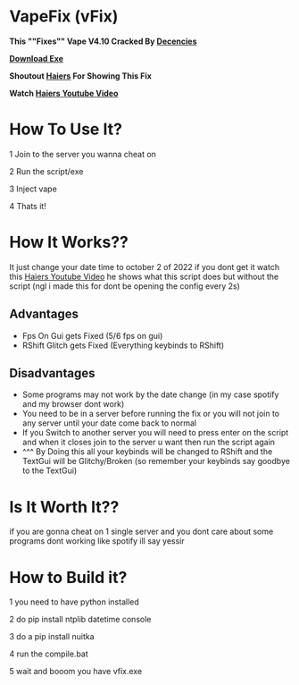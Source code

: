 # VapeFix (vFix)
**This ""Fixes"" Vape V4.10 Cracked By [Decencies](https://www.youtube.com/@decencies)**

**[Download Exe](https://github.com/La-wea-cosmica/VapeFix/releases/latest)**

**Shoutout [Haiers](https://www.youtube.com/@Haiers) For Showing This Fix**

**Watch [Haiers Youtube Video](https://www.youtube.com/watch?v=O_73HshPvmA)**

# How To Use It?
1 Join to the server you wanna cheat on

2 Run the script/exe

3 Inject vape

4 Thats it!

# How It Works??
It just change your date time to october 2 of 2022 if you dont get it watch this [Haiers Youtube Video](https://www.youtube.com/watch?v=O_73HshPvmA) he shows what this script does but without the script
(ngl i made this for dont be opening the config every 2s)

## Advantages
  * Fps On Gui gets Fixed (5/6 fps on gui)
  * RShift Glitch gets Fixed (Everything keybinds to RShift)

## Disadvantages
  * Some programs may not work by the date change (in my case spotify and my browser dont work)
  * You need to be in a server before running the fix or you will not join to any server until your date come back to normal
  * If you Switch to another server you will need to press enter on the script and when it closes join to the server u want then run the script again
  * ^^^ By Doing this all your keybinds will be changed to RShift and the TextGui will be Glitchy/Broken (so remember your keybinds say goodbye to the TextGui)
# Is It Worth It??
if you are gonna cheat on 1 single server and you dont care about some programs dont working like spotify ill say yessir

# How to Build it?
1 you need to have python installed

2 do pip install ntplib datetime console

3 do a pip install nuitka

4 run the compile.bat

5 wait and booom you have vfix.exe
